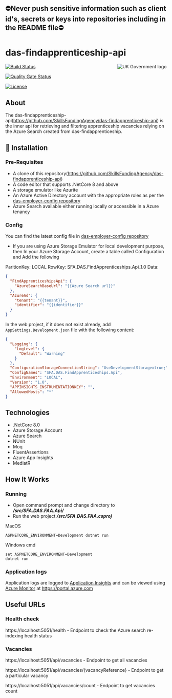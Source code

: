 ## ⛔Never push sensitive information such as client id's, secrets or keys into repositories including in the README file⛔

# das-findapprenticeship-api

<img src="https://avatars.githubusercontent.com/u/9841374?s=200&v=4" align="right" alt="UK Government logo">

[![Build Status](https://sfa-gov-uk.visualstudio.com/Digital%20Apprenticeship%20Service/_apis/build/status/Vacancy%20Services/Find%20Apprenticeship/das-findapprenticeship-api?repoName=SkillsFundingAgency%2Fdas-findapprenticeship-api&branchName=main)](https://sfa-gov-uk.visualstudio.com/Digital%20Apprenticeship%20Service/_apis/build/status/Vacancy%20Services/Find%20Apprenticeship/das-findapprenticeship-api?repoName=SkillsFundingAgency%2Fdas-findapprenticeship-api&branchName=main)

[![Quality Gate Status](https://sonarcloud.io/api/project_badges/measure?project=SkillsFundingAgency_das-findapprenticeship-api&metric=alert_status)](https://sonarcloud.io/summary/new_code?id=SkillsFundingAgency_das-findapprenticeship-api)

[![License](https://img.shields.io/badge/license-MIT-lightgrey.svg?longCache=true&style=flat-square)](https://en.wikipedia.org/wiki/MIT_License)

## About

The das-findapprenticeship-api(https://github.com/SkillsFundingAgency/das-findapprenticeship-api) is the inner api for retrieving and filtering apprenticeship vacancies relying on the Azure Search created from das-findapprenticeship.

## 🚀 Installation

### Pre-Requisites
* A clone of this repository(https://github.com/SkillsFundingAgency/das-findapprenticeship-api)
* A code editor that supports .NetCore 8 and above
* A storage emulator like Azurite
* An Azure Active Directory account with the appropriate roles as per the [das-employer-config repository](https://github.com/SkillsFundingAgency/das-employer-config/blob/master/das-findapprenticeship-api/SFA.DAS.FindApprenticeships.Api.json)
* Azure Search available either running locally or accessible in a Azure tenancy

### Config
You can find the latest config file in [das-employer-config repository](https://github.com/SkillsFundingAgency/das-employer-config/blob/master/das-findapprenticeship-api/SFA.DAS.FindApprenticeships.Api.json)

* If you are using Azure Storage Emulator for local development purpose, then In your Azure Storage Account, create a table called Configuration and Add the following

ParitionKey: LOCAL
RowKey: SFA.DAS.FindApprenticeships.Api_1.0
Data:
```json
{
  "FindApprenticeshipsApi": {
    "AzureSearchBaseUrl": "{{Azure Search url}}"
  },
  "AzureAd": {
    "tenant": "{{tenant}}",
    "identifier": "{{identifier}}"
  }
}
```

In the web project, if it does not exist already, add `AppSettings.Development.json` file with the following content:

```json
{
  "Logging": {
    "LogLevel": {
      "Default": "Warning"
    }
  },
  "ConfigurationStorageConnectionString": "UseDevelopmentStorage=true;",
  "ConfigNames": "SFA.DAS.FindApprenticeships.Api",
  "Environment": "LOCAL",
  "Version": "1.0",
  "APPINSIGHTS_INSTRUMENTATIONKEY": "",
  "AllowedHosts": "*"
}
```

## Technologies
* .NetCore 8.0
* Azure Storage Account
* Azure Search
* NUnit
* Moq
* FluentAssertions
* Azure App Insights
* MediatR

## How It Works

### Running

* Open command prompt and change directory to _**/src/SFA.DAS.FAA.Api/**_
* Run the web project _**/src/SFA.DAS.FAA.csproj**_

MacOS
```
ASPNETCORE_ENVIRONMENT=Development dotnet run
```
Windows cmd
```
set ASPNETCORE_ENVIRONMENT=Development
dotnet run
```

### Application logs
Application logs are logged to [Application Insights](https://learn.microsoft.com/en-us/azure/azure-monitor/app/app-insights-overview) and can be viewed using [Azure Monitor](https://learn.microsoft.com/en-us/azure/azure-monitor/overview) at https://portal.azure.com

## Useful URLs

### Health check
https://localhost:5051/health - Endpoint to check the Azure search re-indexing health status

### Vacancies

https://localhost:5051/api/vacancies - Endpoint to get all vacancies

https://localhost:5051/api/vacancies/{vacancyReference} - Endpoint to get a particular vacancy

https://localhost:5051/api/vacancies/count - Endpoint to get vacancies count
